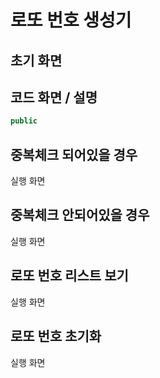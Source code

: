 # 로또 번호 생성기

## 초기 화면

## 코드 화면 / 설명
```kotlin
public
```
## 중복체크 되어있을 경우 
실행 화면
## 중복체크 안되어있을 경우
실행 화면

## 로또 번호 리스트 보기
실행 화면
## 로또 번호 초기화
실행 화면
